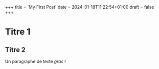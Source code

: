 +++
title = 'My First Post'
date = 2024-01-18T11:22:54+01:00
draft = false
+++
# Titre 1

## Titre 2

Un paragraphe de texte *gras* !
